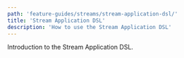 ```yaml
---
path: 'feature-guides/streams/stream-application-dsl/'
title: 'Stream Application DSL'
description: 'How to use the Stream Application DSL'
---
```


Introduction to the Stream Application DSL.
